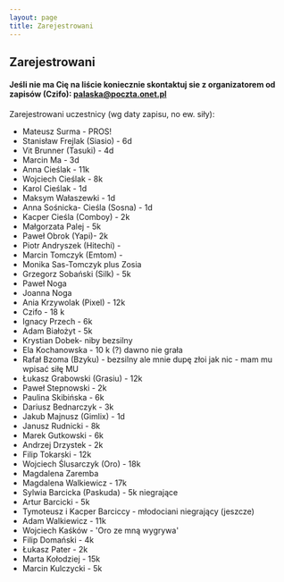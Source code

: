 ```yaml
---
layout: page
title: Zarejestrowani
---
```


## Zarejestrowani

#### Jeśli nie ma Cię na liście koniecznie skontaktuj sie z organizatorem od zapisów (Czifo): palaska@poczta.onet.pl

Zarejestrowani uczestnicy (wg daty zapisu, no ew. siły):

- Mateusz Surma - PROS!
- Stanisław Frejlak (Siasio) - 6d
- Vit Brunner (Tasuki) - 4d
- Marcin Ma - 3d
- Anna Cieślak - 11k
- Wojciech Cieślak - 8k
- Karol Cieślak -  1d
- Maksym Wałaszewki - 1d
- Anna Sośnicka- Cieśla (Sosna) - 1d
- Kacper Cieśla (Comboy) - 2k
- Małgorzata Palej - 5k
- Paweł Obrok (Yapi)- 2k
- Piotr Andryszek (Hitechi) - 
- Marcin Tomczyk (Emtom) - 
- Monika Sas-Tomczyk plus Zosia 
- Grzegorz Sobański (Silk) - 5k
- Paweł Noga 
- Joanna Noga
- Ania Krzywolak (Pixel) - 12k
- Czifo -  18 k
- Ignacy Przech - 6k
- Adam Białożyt - 5k
- Krystian Dobek- niby bezsilny 
- Ela Kochanowska - 10 k (?) dawno nie grała
- Rafał Bzoma (Bzyku) -  bezsilny ale mnie dupę złoi jak nic - mam mu wpisać siłę MU
- Łukasz Grabowski (Grasiu) - 12k
- Paweł Stepnowski - 2k
- Paulina Skibińska - 6k
- Dariusz Bednarczyk - 3k
- Jakub Majnusz (Gimlix) - 1d
- Janusz Rudnicki - 8k
- Marek Gutkowski - 6k
- Andrzej Drzystek - 2k
- Filip Tokarski - 12k
- Wojciech Ślusarczyk (Oro) - 18k
- Magdalena Zaremba 
- Magdalena Walkiewicz - 17k
- Sylwia Barcicka (Paskuda) - 5k niegrające
- Artur Barcicki - 5k
- Tymoteusz i Kacper Barciccy - młodociani niegrający (jeszcze)
- Adam Walkiewicz - 11k
- Wojciech Kaśków -  'Oro ze mną wygrywa'
- Filip Domański - 4k
- Łukasz Pater - 2k
- Marta Kołodziej - 15k
- Marcin Kulczycki - 5k
